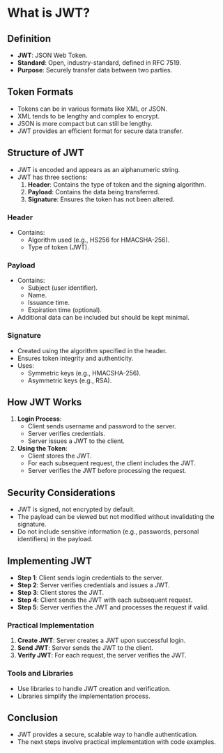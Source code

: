 # What is JWT?

## Definition

- **JWT**: JSON Web Token.
- **Standard**: Open, industry-standard, defined in RFC 7519.
- **Purpose**: Securely transfer data between two parties.

## Token Formats

- Tokens can be in various formats like XML or JSON.
- XML tends to be lengthy and complex to encrypt.
- JSON is more compact but can still be lengthy.
- JWT provides an efficient format for secure data transfer.

## Structure of JWT

- JWT is encoded and appears as an alphanumeric string.
- JWT has three sections:
  1. **Header**: Contains the type of token and the signing algorithm.
  2. **Payload**: Contains the data being transferred.
  3. **Signature**: Ensures the token has not been altered.

### Header

- Contains:
  - Algorithm used (e.g., HS256 for HMACSHA-256).
  - Type of token (JWT).

### Payload

- Contains:
  - Subject (user identifier).
  - Name.
  - Issuance time.
  - Expiration time (optional).
- Additional data can be included but should be kept minimal.

### Signature

- Created using the algorithm specified in the header.
- Ensures token integrity and authenticity.
- Uses:
  - Symmetric keys (e.g., HMACSHA-256).
  - Asymmetric keys (e.g., RSA).

## How JWT Works

1. **Login Process**:
   - Client sends username and password to the server.
   - Server verifies credentials.
   - Server issues a JWT to the client.
2. **Using the Token**:
   - Client stores the JWT.
   - For each subsequent request, the client includes the JWT.
   - Server verifies the JWT before processing the request.

## Security Considerations

- JWT is signed, not encrypted by default.
- The payload can be viewed but not modified without invalidating the signature.
- Do not include sensitive information (e.g., passwords, personal identifiers) in the payload.

## Implementing JWT

- **Step 1**: Client sends login credentials to the server.
- **Step 2**: Server verifies credentials and issues a JWT.
- **Step 3**: Client stores the JWT.
- **Step 4**: Client sends the JWT with each subsequent request.
- **Step 5**: Server verifies the JWT and processes the request if valid.

### Practical Implementation

1. **Create JWT**: Server creates a JWT upon successful login.
2. **Send JWT**: Server sends the JWT to the client.
3. **Verify JWT**: For each request, the server verifies the JWT.

### Tools and Libraries

- Use libraries to handle JWT creation and verification.
- Libraries simplify the implementation process.

## Conclusion

- JWT provides a secure, scalable way to handle authentication.
- The next steps involve practical implementation with code examples.
